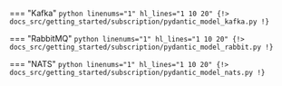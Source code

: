 === "Kafka"
    ```python linenums="1" hl_lines="1 10 20"
    {!> docs_src/getting_started/subscription/pydantic_model_kafka.py !}
    ```

=== "RabbitMQ"
    ```python linenums="1" hl_lines="1 10 20"
    {!> docs_src/getting_started/subscription/pydantic_model_rabbit.py !}
    ```

=== "NATS"
    ```python linenums="1" hl_lines="1 10 20"
    {!> docs_src/getting_started/subscription/pydantic_model_nats.py !}
    ```
